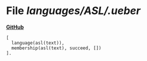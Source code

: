 # File _languages/ASL/.ueber_
**[GitHub](https://github.com/softlang/yas/blob/master/languages/ASL/.ueber)**
```
[
  language(asl(text)),
  membership(asl(text), succeed, [])
].
```
